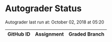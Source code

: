 # Autograder Status
Autograder last run at: October 02, 2018 at 05:20

| GitHub ID | Assignment | Graded Branch |
|-----------|------------|---------------|
